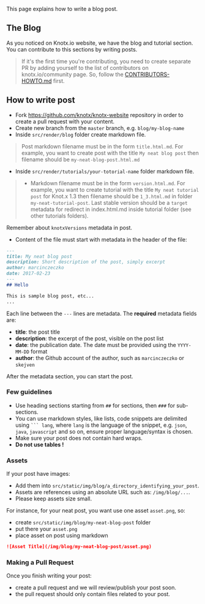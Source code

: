This page explains how to write a blog post.

## The Blog

As you noticed on Knotx.io website, we have the blog and tutorial section. You can contribute to this sections by writing posts.

> If it's the first time you're contributing, you need to create separate PR by adding yourself to the list of contributors on knotx.io/community page. So, follow the [CONTRIBUTORS-HOWTO.md](CONTRIBUTORS-HOWTO.md) first.

## How to write post

- Fork https://github.com/knotx/knotx-website repository in order to create a pull request with your content.
- Create new branch from the `master` branch, e.g. `blog/my-blog-name`
- Inside `src/render/blog` folder create markdown file.
> Post markdown filename must be in the form `title.html.md`. For example, you want to create post with the title `My neat blog post` then filename should be `my-neat-blog-post.html.md`
- Inside `src/render/tutorials/your-totorial-name` folder markdown file.
> - Markdown filename must be in the form `version.html.md`. For example, you want to create tutorial with the title `My neat tutorial post` for Knot.x 1.3 then filename should be `1_3.html.md` in folder `my-neat-tutorial-post`. Last stable version should be a `target` 
metadata for redirect in index.html.md inside tutorial folder (see other tutorials folders).

Remember about `knotxVersions` metadata in post.

- Content of the file must start with metadata in the header of the file:

``` md
---
title: My neat blog post
description: Short description of the post, simply excerpt
author: marcinczeczko
date: 2017-02-23
---
## Hello

This is sample blog post, etc...
...
```

Each line between the `---` lines are metadata. The **required** metadata fields are:

* **title**: the post title
* **description**: the excerpt of the post, visible on the post list
* **date**: the publication date. The date must be provided using the `YYYY-MM-DD` format
* **author**: the Github account of the author, such as `marcinczeczko` or `skejven`

After the metadata section, you can start the post. 

### Few guidelines
- Use heading sections starting from `##` for sections, then `###` for  sub-sections.
- You can use markdown styles, like lists, code snippets are delimited using ` ``` lang `, where `lang` is the language of the snippet, e.g. `json`, `java`, `javascript` and so on, ensure proper language/syntax is chosen.
- Make sure your post does not contain hard wraps.
- **Do not use tables !**

### Assets

If your post have images:
- Add them into `src/static/img/blog/a_directory_identifying_your_post`.
- Assets are references using an absolute URL such as: `/img/blog/...`.
- Please keep assets size small. 

For instance, for your neat post, you want use one asset `asset.png`, so:
- create `src/static/img/blog/my-neat-blog-post` folder
- put there your `asset.png`
- place asset on post using markdown
``` md
![Asset Title](/img/blog/my-neat-blog-post/asset.png)
```

### Making a Pull Request
Once you finish writing your post:
- create a pull request and we will review/publish your post soon.
- the pull request should only contain files related to your post.

